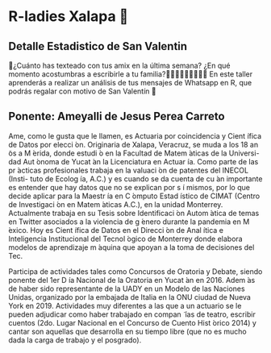 # R-ladies Xalapa 💜

## Detalle Estadistico de San Valentin

📲¿Cuánto has texteado con tus amix en la última semana? ¿En qué momento acostumbras a escribirle a tu familia?👩🏻👵🏼🧑🏼‍🦰👧🏽 En este taller aprenderás a realizar un análisis de tus mensajes de Whatsapp en R, que podrás regalar con motivo de San Valentín 💜


## Ponente: Ameyalli de Jesus Perea Carreto

Ame, como le gusta que le llamen, es Actuaria por coincidencia y Cient ́ıfica de Datos por elecci ́on. Originaria de Xalapa, Veracruz, se muda a los 18 an ̃os a M ́erida, donde estudi ́o en la Facultad de Matem ́aticas de la Universi- dad Aut ́onoma de Yucat ́an la Licenciatura en Actuar ́ıa. Como parte de las pr ́acticas profesionales trabaja en la valuaci ́on de patentes del INECOL (Insti- tuto de Ecolog ́ıa, A.C.) y es cuando se da cuenta de cu ́an importante es entender que hay datos que no se explican por s ́ı mismos, por lo que decide aplicar para la Maestr ́ıa en C ́omputo Estad ́ıstico de CIMAT (Centro de Investigaci ́on en Matem ́aticas A.C.), en la unidad Monterrey. Actualmente trabaja en su Tesis sobre Identificaci ́on Autom ́atica de temas en Twitter asociados a la violencia de g ́enero durante la pandemia en M ́exico. Hoy es Cient ́ıfica de Datos en el Direcci ́on de Anal ́ıtica e Inteligencia Institucional del Tecnol ́ogico de Monterrey donde elabora modelos de aprendizaje m ́aquina que apoyan a la toma de decisiones del Tec.

Participa de actividades tales como Concursos de Oratoria y Debate, siendo ponente del 1er D ́ıa Nacional de la Oratoria en Yucat ́an en 2016. Adem ́as de haber sido representante de la UADY en un Modelo de las Naciones Unidas, organizado por la embajada de Italia en la ONU ciudad de Nueva York en 2019. Actividades muy diferentes a las que a un actuario se le pueden adjudicar como haber trabajado en compan ̃ ́ıas de teatro, escribir cuentos (2do. Lugar Nacional en el Concurso de Cuento Hist ́orico 2014) y cantar son aquellas que desarrolla en su tiempo libre (que no es mucho dada la carga de trabajo y el posgrado).

